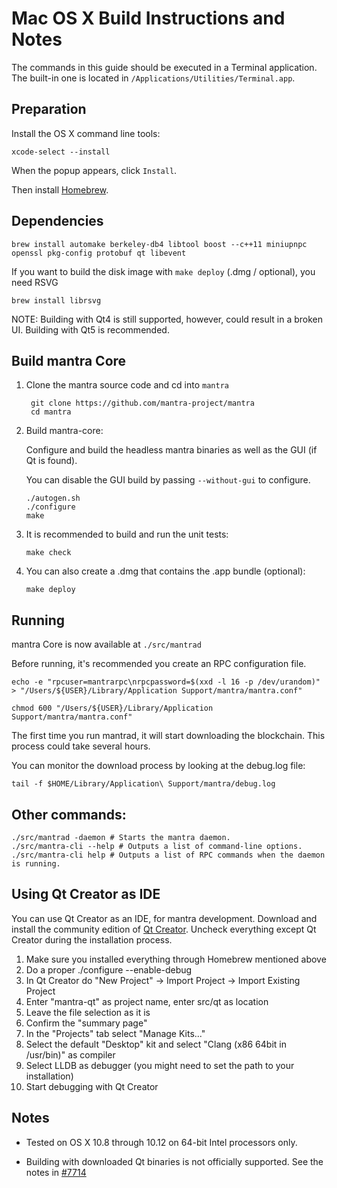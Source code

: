 Mac OS X Build Instructions and Notes
====================================
The commands in this guide should be executed in a Terminal application.
The built-in one is located in `/Applications/Utilities/Terminal.app`.

Preparation
-----------
Install the OS X command line tools:

`xcode-select --install`

When the popup appears, click `Install`.

Then install [Homebrew](https://brew.sh).

Dependencies
----------------------

    brew install automake berkeley-db4 libtool boost --c++11 miniupnpc openssl pkg-config protobuf qt libevent

If you want to build the disk image with `make deploy` (.dmg / optional), you need RSVG

    brew install librsvg

NOTE: Building with Qt4 is still supported, however, could result in a broken UI. Building with Qt5 is recommended.

Build mantra Core
------------------------

1. Clone the mantra source code and cd into `mantra`

        git clone https://github.com/mantra-project/mantra
        cd mantra

2.  Build mantra-core:

    Configure and build the headless mantra binaries as well as the GUI (if Qt is found).

    You can disable the GUI build by passing `--without-gui` to configure.

        ./autogen.sh
        ./configure
        make

3.  It is recommended to build and run the unit tests:

        make check

4.  You can also create a .dmg that contains the .app bundle (optional):

        make deploy

Running
-------

mantra Core is now available at `./src/mantrad`

Before running, it's recommended you create an RPC configuration file.

    echo -e "rpcuser=mantrarpc\nrpcpassword=$(xxd -l 16 -p /dev/urandom)" > "/Users/${USER}/Library/Application Support/mantra/mantra.conf"

    chmod 600 "/Users/${USER}/Library/Application Support/mantra/mantra.conf"

The first time you run mantrad, it will start downloading the blockchain. This process could take several hours.

You can monitor the download process by looking at the debug.log file:

    tail -f $HOME/Library/Application\ Support/mantra/debug.log

Other commands:
-------

    ./src/mantrad -daemon # Starts the mantra daemon.
    ./src/mantra-cli --help # Outputs a list of command-line options.
    ./src/mantra-cli help # Outputs a list of RPC commands when the daemon is running.

Using Qt Creator as IDE
------------------------
You can use Qt Creator as an IDE, for mantra development.
Download and install the community edition of [Qt Creator](https://www.qt.io/download/).
Uncheck everything except Qt Creator during the installation process.

1. Make sure you installed everything through Homebrew mentioned above
2. Do a proper ./configure --enable-debug
3. In Qt Creator do "New Project" -> Import Project -> Import Existing Project
4. Enter "mantra-qt" as project name, enter src/qt as location
5. Leave the file selection as it is
6. Confirm the "summary page"
7. In the "Projects" tab select "Manage Kits..."
8. Select the default "Desktop" kit and select "Clang (x86 64bit in /usr/bin)" as compiler
9. Select LLDB as debugger (you might need to set the path to your installation)
10. Start debugging with Qt Creator

Notes
-----

* Tested on OS X 10.8 through 10.12 on 64-bit Intel processors only.

* Building with downloaded Qt binaries is not officially supported. See the notes in [#7714](https://github.com/bitcoin/bitcoin/issues/7714)

